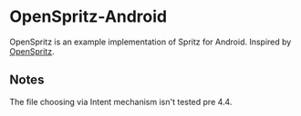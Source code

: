 # OpenSpritz-Android

OpenSpritz is an example implementation of Spritz for Android. Inspired by [OpenSpritz](https://github.com/Miserlou/OpenSpritz).


## Notes

The file choosing via Intent mechanism isn't tested pre 4.4.
